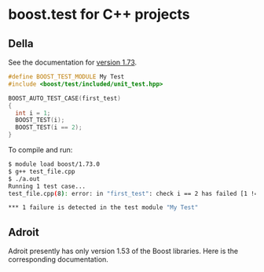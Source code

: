 # boost.test for C++ projects

## Della

See the documentation for [version 1.73](https://www.boost.org/doc/libs/1_73_0/libs/test/doc/html/boost_test/intro.html).

```C++
#define BOOST_TEST_MODULE My Test
#include <boost/test/included/unit_test.hpp>

BOOST_AUTO_TEST_CASE(first_test)
{
  int i = 1;
  BOOST_TEST(i);
  BOOST_TEST(i == 2);
}
```

To compile and run:

```bash
$ module load boost/1.73.0
$ g++ test_file.cpp 
$ ./a.out 
Running 1 test case...
test_file.cpp(8): error: in "first_test": check i == 2 has failed [1 != 2]

*** 1 failure is detected in the test module "My Test" 
```

## Adroit

Adroit presently has only version 1.53 of the Boost libraries. Here is the corresponding documentation.
